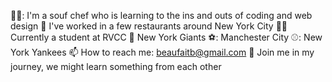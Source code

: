 👨‍🍳: I'm a souf chef who is learning to the ins and outs of coding and web design
🔪 I've worked in a few restaurants around New York City
👨‍🎓 Currently a student at RVCC
🏈 New York Giants ⚽: Manchester City ⚾: New York Yankees
📫 How to reach me: beaufaitb@gmail.com
💭 Join me in my journey, we might learn something from each other
